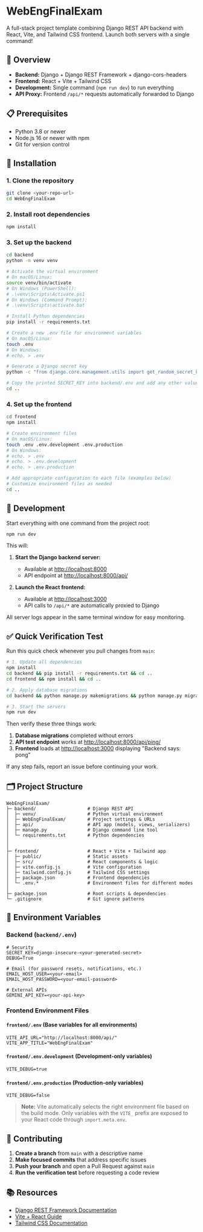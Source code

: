 # WebEngFinalExam

A full-stack project template combining Django REST API backend with React, Vite, and Tailwind CSS frontend. Launch both servers with a single command!

## 🚀 Overview

- **Backend:** Django + Django REST Framework + django-cors-headers  
- **Frontend:** React + Vite + Tailwind CSS  
- **Development:** Single command (`npm run dev`) to run everything
- **API Proxy:** Frontend `/api/*` requests automatically forwarded to Django

## 📋 Prerequisites

- Python 3.8 or newer
- Node.js 16 or newer with npm
- Git for version control

## 🔧 Installation

### 1. Clone the repository

```bash
git clone <your-repo-url>
cd WebEngFinalExam
```

### 2. Install root dependencies

```bash
npm install
```

### 3. Set up the backend

```bash
cd backend
python -m venv venv

# Activate the virtual environment
# On macOS/Linux:
source venv/bin/activate
# On Windows (PowerShell):
# .\venv\Scripts\Activate.ps1
# On Windows (Command Prompt):
# .\venv\Scripts\activate.bat

# Install Python dependencies
pip install -r requirements.txt

# Create a new .env file for environment variables
# On macOS/Linux:
touch .env
# On Windows:
# echo. > .env

# Generate a Django secret key
python -c "from django.core.management.utils import get_random_secret_key; print('SECRET_KEY=' + get_random_secret_key())"

# Copy the printed SECRET_KEY into backend/.env and add any other values you need
cd ..
```

### 4. Set up the frontend

```bash
cd frontend
npm install

# Create environment files
# On macOS/Linux:
touch .env .env.development .env.production
# On Windows:
# echo. > .env
# echo. > .env.development
# echo. > .env.production

# Add appropriate configuration to each file (examples below)
# Customize environment files as needed
cd ..
```

## 🏃 Development

Start everything with one command from the project root:

```bash
npm run dev
```

This will:

1. **Start the Django backend server:**
   - Available at [http://localhost:8000](http://localhost:8000)
   - API endpoint at [http://localhost:8000/api/](http://localhost:8000/api/)

2. **Launch the React frontend:**
   - Available at [http://localhost:3000](http://localhost:3000)
   - API calls to `/api/*` are automatically proxied to Django

All server logs appear in the same terminal window for easy monitoring.

## ✅ Quick Verification Test

Run this quick check whenever you pull changes from `main`:

```bash
# 1. Update all dependencies
npm install
cd backend && pip install -r requirements.txt && cd ..
cd frontend && npm install && cd ..

# 2. Apply database migrations 
cd backend && python manage.py makemigrations && python manage.py migrate && cd ..

# 3. Start the servers
npm run dev
```

Then verify these three things work:

1. **Database migrations** completed without errors
2. **API test endpoint** works at [http://localhost:8000/api/ping/](http://localhost:8000/api/ping/)
3. **Frontend** loads at [http://localhost:3000](http://localhost:3000) displaying "Backend says: pong"

If any step fails, report an issue before continuing your work.

## 🗂️ Project Structure

```
WebEngFinalExam/
├─ backend/                   # Django REST API
│  ├─ venv/                   # Python virtual environment
│  ├─ WebEngFinalExam/        # Project settings & URLs
│  ├─ api/                    # API app (models, views, serializers)
│  ├─ manage.py               # Django command line tool
│  └─ requirements.txt        # Python dependencies
│
│
├─ frontend/                  # React + Vite + Tailwind app
│  ├─ public/                 # Static assets
│  ├─ src/                    # React components & logic
│  ├─ vite.config.js          # Vite configuration
│  ├─ tailwind.config.js      # Tailwind CSS settings
│  ├─ package.json            # Frontend dependencies
│  └─ .env.*                  # Environment files for different modes
│
├─ package.json               # Root scripts & dependencies
└─ .gitignore                 # Git ignore patterns
```

## 📖 Environment Variables

### Backend (`backend/.env`)

```dotenv
# Security
SECRET_KEY=django-insecure-<your-generated-secret>
DEBUG=True

# Email (for password resets, notifications, etc.)
EMAIL_HOST_USER=<your-email>
EMAIL_HOST_PASSWORD=<your-email-password>

# External APIs
GEMINI_API_KEY=<your-api-key>
```

### Frontend Environment Files

#### `frontend/.env` (Base variables for all environments)

```dotenv
VITE_API_URL="http://localhost:8000/api/"
VITE_APP_TITLE="WebEngFinalExam"
```

#### `frontend/.env.development` (Development-only variables)

```dotenv
VITE_DEBUG=true
```

#### `frontend/.env.production` (Production-only variables)

```dotenv
VITE_DEBUG=false
```

> **Note:** Vite automatically selects the right environment file based on the build mode. Only variables with the `VITE_` prefix are exposed to your React code through `import.meta.env`.

## 🤝 Contributing

1. **Create a branch** from `main` with a descriptive name
2. **Make focused commits** that address specific issues
3. **Push your branch** and open a Pull Request against `main`
4. **Run the verification test** before requesting a code review

## 📚 Resources

* [Django REST Framework Documentation](https://www.django-rest-framework.org/)
* [Vite + React Guide](https://vitejs.dev/guide/)
* [Tailwind CSS Documentation](https://tailwindcss.com/docs/)
